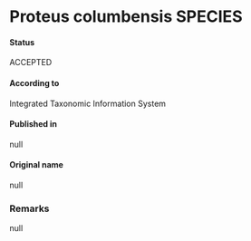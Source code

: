 Proteus columbensis SPECIES
=======

#### Status
ACCEPTED

#### According to
Integrated Taxonomic Information System

#### Published in
null

#### Original name
null

### Remarks
null